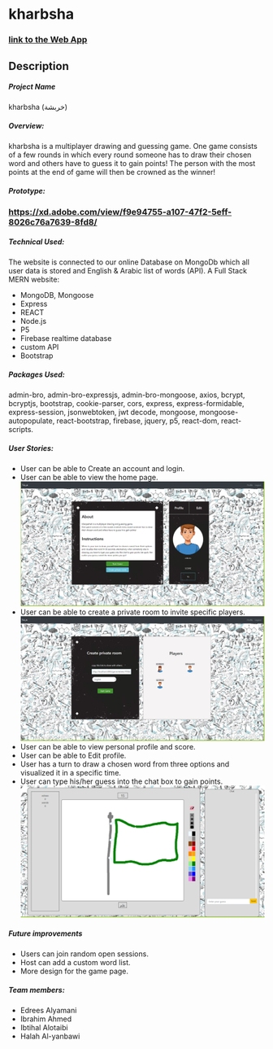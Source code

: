 # kharbsha

### [link to the Web App](https://kharbsha.herokuapp.com)

## Description

##### Project Name

kharbsha (خربشة)

##### Overview:

kharbsha is a multiplayer drawing and guessing game.
One game consists of a few rounds in which every round someone has to draw their chosen word and others have to guess it to gain points!
The person with the most points at the end of game will then be crowned as the winner!

##### Prototype:

### https://xd.adobe.com/view/f9e94755-a107-47f2-5eff-8026c76a7639-8fd8/

##### Technical Used:

The website is connected to our online Database on MongoDb which all user data is stored and English & Arabic list of words (API). A Full Stack MERN website:

- MongoDB, Mongoose
- Express
- REACT
- Node.js
- P5
- Firebase realtime database
- custom API
- Bootstrap

##### Packages Used:

admin-bro, admin-bro-expressjs, admin-bro-mongoose, axios, bcrypt, bcryptjs, bootstrap,
cookie-parser, cors, express, express-formidable, express-session, jsonwebtoken, jwt decode, mongoose, mongoose-autopopulate, react-bootstrap, firebase, jquery, p5, react-dom, react-scripts.

##### User Stories:

- User can be able to Create an account and login.
- User can be able to view the home page.
  ![Home Page](images/game3.PNG)
- User can be able to create a private room to invite specific players.
  ![session Page](images/game2.PNG)
- User can be able to view personal profile and score.
- User can be able to Edit profile.
- User has a turn to draw a chosen word from three options and visualized it in a specific time.
- User can type his/her guess into the chat box to gain points.
  ![Game Page](images/game1.PNG)

##### Future improvements

- Users can join random open sessions.
- Host can add a custom word list.
- More design for the game page.

##### Team members:

- Edrees Alyamani
- Ibrahim Ahmed
- Ibtihal Alotaibi
- Halah Al-yanbawi
